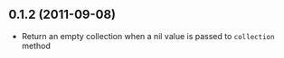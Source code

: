 ## 0.1.2 (2011-09-08)

* Return an empty collection when a nil value is passed to `collection` method